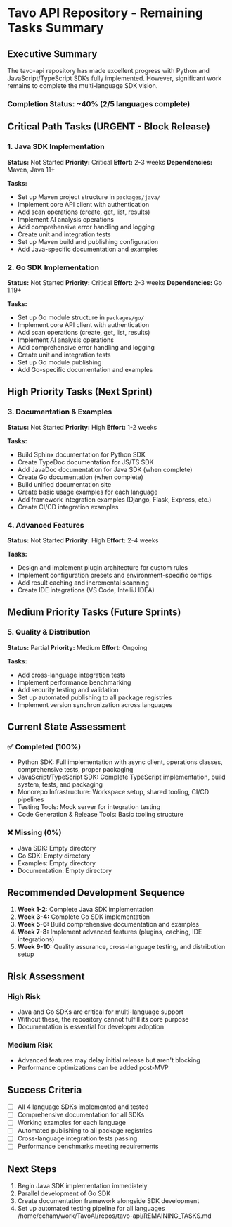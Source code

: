 # Tavo API Repository - Remaining Tasks Summary

## Executive Summary

The tavo-api repository has made excellent progress with Python and JavaScript/TypeScript SDKs fully implemented. However, significant work remains to complete the multi-language SDK vision.

### Completion Status: ~40% (2/5 languages complete)

## Critical Path Tasks (URGENT - Block Release)

### 1. Java SDK Implementation

**Status:** Not Started
**Priority:** Critical
**Effort:** 2-3 weeks
**Dependencies:** Maven, Java 11+

**Tasks:**

- Set up Maven project structure in `packages/java/`
- Implement core API client with authentication
- Add scan operations (create, get, list, results)
- Implement AI analysis operations
- Add comprehensive error handling and logging
- Create unit and integration tests
- Set up Maven build and publishing configuration
- Add Java-specific documentation and examples

### 2. Go SDK Implementation

**Status:** Not Started
**Priority:** Critical
**Effort:** 2-3 weeks
**Dependencies:** Go 1.19+

**Tasks:**

- Set up Go module structure in `packages/go/`
- Implement core API client with authentication
- Add scan operations (create, get, list, results)
- Implement AI analysis operations
- Add comprehensive error handling and logging
- Create unit and integration tests
- Set up Go module publishing
- Add Go-specific documentation and examples

## High Priority Tasks (Next Sprint)

### 3. Documentation & Examples

**Status:** Not Started
**Priority:** High
**Effort:** 1-2 weeks

**Tasks:**

- Build Sphinx documentation for Python SDK
- Create TypeDoc documentation for JS/TS SDK
- Add JavaDoc documentation for Java SDK (when complete)
- Create Go documentation (when complete)
- Build unified documentation site
- Create basic usage examples for each language
- Add framework integration examples (Django, Flask, Express, etc.)
- Create CI/CD integration examples

### 4. Advanced Features

**Status:** Not Started
**Priority:** High
**Effort:** 2-4 weeks

**Tasks:**

- Design and implement plugin architecture for custom rules
- Implement configuration presets and environment-specific configs
- Add result caching and incremental scanning
- Create IDE integrations (VS Code, IntelliJ IDEA)

## Medium Priority Tasks (Future Sprints)

### 5. Quality & Distribution

**Status:** Partial
**Priority:** Medium
**Effort:** Ongoing

**Tasks:**

- Add cross-language integration tests
- Implement performance benchmarking
- Add security testing and validation
- Set up automated publishing to all package registries
- Implement version synchronization across languages

## Current State Assessment

### ✅ **Completed (100%)**

- Python SDK: Full implementation with async client, operations classes, comprehensive tests, proper packaging
- JavaScript/TypeScript SDK: Complete TypeScript implementation, build system, tests, and packaging
- Monorepo Infrastructure: Workspace setup, shared tooling, CI/CD pipelines
- Testing Tools: Mock server for integration testing
- Code Generation & Release Tools: Basic tooling structure

### ❌ **Missing (0%)**

- Java SDK: Empty directory
- Go SDK: Empty directory
- Examples: Empty directory
- Documentation: Empty directory

## Recommended Development Sequence

1. **Week 1-2:** Complete Java SDK implementation
2. **Week 3-4:** Complete Go SDK implementation
3. **Week 5-6:** Build comprehensive documentation and examples
4. **Week 7-8:** Implement advanced features (plugins, caching, IDE integrations)
5. **Week 9-10:** Quality assurance, cross-language testing, and distribution setup

## Risk Assessment

### High Risk

- Java and Go SDKs are critical for multi-language support
- Without these, the repository cannot fulfill its core purpose
- Documentation is essential for developer adoption

### Medium Risk

- Advanced features may delay initial release but aren't blocking
- Performance optimizations can be added post-MVP

## Success Criteria

- [ ] All 4 language SDKs implemented and tested
- [ ] Comprehensive documentation for all SDKs
- [ ] Working examples for each language
- [ ] Automated publishing to all package registries
- [ ] Cross-language integration tests passing
- [ ] Performance benchmarks meeting requirements

## Next Steps

1. Begin Java SDK implementation immediately
2. Parallel development of Go SDK
3. Create documentation framework alongside SDK development
4. Set up automated testing pipeline for all languages</content>
<parameter name="filePath">/home/ccham/work/TavoAI/repos/tavo-api/REMAINING_TASKS.md